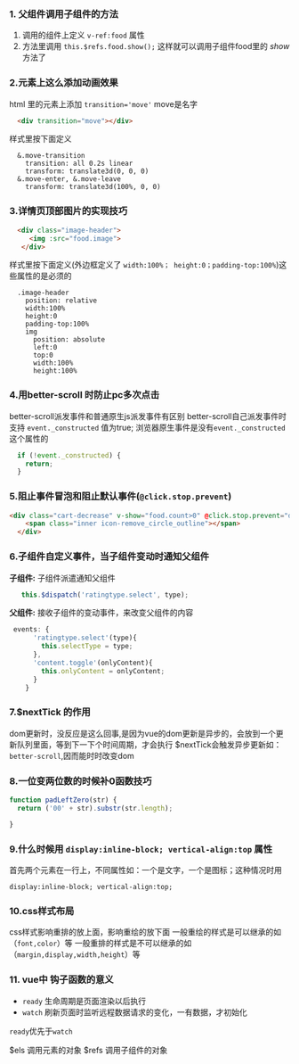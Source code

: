  ### 1. 父组件调用子组件的方法
  1. 调用的组件上定义 `v-ref:food` 属性
  1. 方法里调用 `this.$refs.food.show();` 这样就可以调用子组件food里的 *show* 方法了


  ### 2.元素上这么添加动画效果
  html 里的元素上添加 `transition='move'` move是名字
  ```html
    <div transition="move"></div>
  ```
  样式里按下面定义
  ```stylus
    &.move-transition
      transition: all 0.2s linear
      transform: translate3d(0, 0, 0)
    &.move-enter, &.move-leave
      transform: translate3d(100%, 0, 0)
```
### 3.详情页顶部图片的实现技巧
```html
  <div class="image-header">
     <img :src="food.image">
   </div>
```
样式里按下面定义(外边框定义了 `width:100%； height:0；padding-top:100%`)这些属性的是必须的
```stylus
  .image-header
    position: relative
    width:100%
    height:0
    padding-top:100%
    img
      position: absolute
      left:0
      top:0
      width:100%
      height:100%
```
###  4.用better-scroll 时防止pc多次点击
 better-scroll派发事件和普通原生js派发事件有区别
 better-scroll自己派发事件时支持 `event._constructed` 值为true;
 浏览器原生事件是没有`event._constructed`这个属性的
```js
  if (!event._constructed) {
    return;
  }
```
###  5.阻止事件冒泡和阻止默认事件(`@click.stop.prevent`)
  ```html
<div class="cart-decrease" v-show="food.count>0" @click.stop.prevent="decreaseCart($event)" transition="move">
      <span class="inner icon-remove_circle_outline"></span>
    </div>
```

### 6.子组件自定义事件，当子组件变动时通知父组件
**子组件:** 子组件派遣通知父组件
```js
   this.$dispatch('ratingtype.select', type);
```
**父组件:** 接收子组件的变动事件，来改变父组件的内容
```js
 events: {
      'ratingtype.select'(type){
        this.selectType = type;
      },
      'content.toggle'(onlyContent){
        this.onlyContent = onlyContent;
      }
    }
```
### 7.$nextTick 的作用
dom更新时，没反应是这么回事,是因为vue的dom更新是异步的，会放到一个更新队列里面，等到下一下个时间周期，才会执行 $nextTick会触发异步更新如：`better-scroll`,因而能时时改变dom

### 8.一位变两位数的时候补0函数技巧
```js
function padLeftZero(str) {
  return ('00' + str).substr(str.length);

}
```
### 9.什么时候用 `display:inline-block; vertical-align:top` 属性
首先两个元素在一行上，不同属性如：一个是文字，一个是图标；这种情况时用

```
display:inline-block; vertical-align:top;
```
### 10.css样式布局
css样式影响重排的放上面，影响重绘的放下面
一般重绘的样式是可以继承的如（`font,color`）等
一般重排的样式是不可以继承的如（`margin,display,width,height`）等

### 11. vue中 钩子函数的意义
- `ready` 生命周期是页面渲染以后执行
- `watch` 刷新页面时监听远程数据请求的变化，一有数据，才初始化

`ready`优先于`watch`


 $els  调用元素的对象
 $refs 调用子组件的对象
